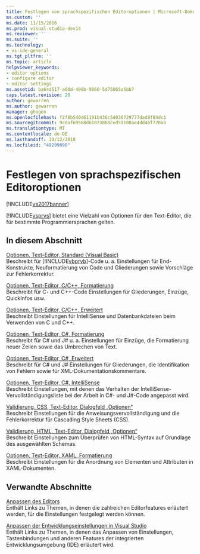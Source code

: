 ```yaml
---
title: Festlegen von sprachspezifischen Editoroptionen | Microsoft-Dokumentation
ms.custom: ''
ms.date: 11/15/2016
ms.prod: visual-studio-dev14
ms.reviewer: ''
ms.suite: ''
ms.technology:
- vs-ide-general
ms.tgt_pltfrm: ''
ms.topic: article
helpviewer_keywords:
- editor options
- configure editor
- editor settings
ms.assetid: ba64d517-a60d-409b-9860-5d75065a5bb7
caps.latest.revision: 20
author: gewarren
ms.author: gewarren
manager: ghogen
ms.openlocfilehash: f2f8b540d61191b436c5d030729777dad8f84dc1
ms.sourcegitcommit: 9ceaf69568d61023868ced59108ae4dd46f720ab
ms.translationtype: MT
ms.contentlocale: de-DE
ms.lasthandoff: 10/12/2018
ms.locfileid: "49299090"
---
```

# <a name="setting-language-specific-editor-options"></a>Festlegen von sprachspezifischen Editoroptionen
[!INCLUDE[vs2017banner](../../includes/vs2017banner.md)]

  
[!INCLUDE[vsprvs](../../includes/vsprvs-md.md)] bietet eine Vielzahl von Optionen für den Text-Editor, die für bestimmte Programmiersprachen gelten.  
  
## <a name="in-this-section"></a>In diesem Abschnitt  
 [Optionen, Text-Editor, Standard (Visual Basic)](../../ide/reference/options-text-editor-basic-visual-basic.md)  
 Beschreibt für [!INCLUDE[vbprvb](../../includes/vbprvb-md.md)]-Code u. a. Einstellungen für End-Konstrukte, Neuformatierung von Code und Gliederungen sowie Vorschläge zur Fehlerkorrektur.  
  
 [Optionen, Text-Editor, C/C++, Formatierung](../../ide/reference/options-text-editor-c-cpp-formatting.md)  
 Beschreibt für C- und C++-Code Einstellungen für Gliederungen, Einzüge, QuickInfos usw.  
  
 [Optionen, Text-Editor, C/C++, Erweitert](../../ide/reference/options-text-editor-c-cpp-advanced.md)  
 Beschreibt Einstellungen für IntelliSense und Datenbankdateien beim Verwenden von C und C++.  
  
 [Optionen, Text-Editor, C#, Formatierung](../../ide/reference/options-text-editor-csharp-formatting.md)  
 Beschreibt für C# und J# u. a. Einstellungen für Einzüge, die Formatierung neuer Zeilen sowie das Umbrechen von Text.  
  
 [Optionen, Text-Editor, C#, Erweitert](../../ide/reference/options-text-editor-csharp-advanced.md)  
 Beschreibt für C# und J# Einstellungen für Gliederungen, die Identifikation von Fehlern sowie für XML-Dokumentationskommentare.  
  
 [Optionen, Text-Editor, C#, IntelliSense](../../ide/reference/options-text-editor-csharp-intellisense.md)  
 Beschreibt Einstellungen, mit denen das Verhalten der IntelliSense-Vervollständigungsliste bei der Arbeit in C#- und J#-Code angepasst wird.  
  
 [Validierung, CSS, Text-Editor, Dialogfeld „Optionen“](http://msdn.microsoft.com/library/5afe0808-16bb-420f-b620-7ca1a4d9f2cc)  
 Beschreibt Einstellungen für die Anweisungsvervollständigung und die Fehlerkorrektur für Cascading Style Sheets (CSS).  
  
 [Validierung, HTML, Text-Editor, Dialogfeld „Optionen“](http://msdn.microsoft.com/library/9c24ecfe-263e-4bf1-88de-d01be3992863)  
 Beschreibt Einstellungen zum Überprüfen von HTML-Syntax auf Grundlage des ausgewählten Schemas.  
  
 [Optionen, Text-Editor, XAML, Formatierung](../../ide/reference/options-text-editor-xaml-formatting.md)  
 Beschreibt Einstellungen für die Anordnung von Elementen und Attributen in XAML-Dokumenten.  
  
## <a name="related-sections"></a>Verwandte Abschnitte  
 [Anpassen des Editors](../../ide/customizing-the-editor.md)  
 Enthält Links zu Themen, in denen die zahlreichen Editorfeatures erläutert werden, für die Einstellungen festgelegt werden können.  
  
 [Anpassen der Entwicklungseinstellungen in Visual Studio](http://msdn.microsoft.com/en-us/22c4debb-4e31-47a8-8f19-16f328d7dcd3)  
 Enthält Links zu Themen, in denen das Anpassen von Einstellungen, Tastenbindungen und anderen Features der integrierten Entwicklungsumgebung (IDE) erläutert wird.




